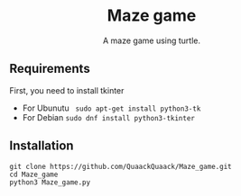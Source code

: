 <div align='center'> 
<h1 align='center'> Maze game </h1>
<p>A maze game using turtle.</p>
</div>

## Requirements
First, you need to install tkinter
+ For Ubunutu
``` sudo apt-get install python3-tk```
+ For Debian 
```sudo dnf install python3-tkinter```

## Installation 
``` 
git clone https://github.com/QuaackQuaack/Maze_game.git 
cd Maze_game
python3 Maze_game.py
```

